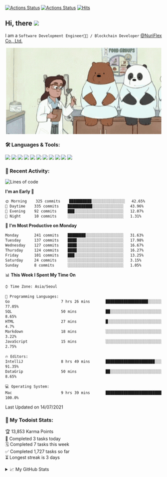 
[![Actions Status](https://github.com/ddok2/ddok2/workflows/Todoist%20Readme/badge.svg)](https://github.com/ddok2/ddok2/actions)
[![Actions Status](https://github.com/ddok2/ddok2/workflows/wakatime-stats/badge.svg)](https://github.com/ddok2/ddok2/actions)
[![Hits](https://hits.seeyoufarm.com/api/count/incr/badge.svg?url=https%3A%2F%2Fgithub.com%2Fddok2&count_bg=%23FF9595&title_bg=%23555555&icon=github.svg&icon_color=%23FFFFFF&title=hits&edge_flat=false)](https://hits.seeyoufarm.com)

<!-- ![visitors](https://visitor-badge.laobi.icu/badge?page_id=ddok2.ddok2) -->
## Hi, there <img src="https://raw.githubusercontent.com/MartinHeinz/MartinHeinz/master/wave.gif" width="25px">

I am a `Software Development Engineer🧑‍💻 / Blockchain Developer` [@NuriFlex Co., Ltd.](https://nuriflex.com)


<p align="center">
<img align="center" alt="GIF" src="img/debugging.gif" />
</p>


### 🛠 Languages & Tools:
<p>
    <img src="https://img.shields.io/badge/go-%2300ADD8.svg?&style=for-the-badge&logo=go&logoColor=white"/>
    <img src="https://img.shields.io/badge/node.js%20-%2343853D.svg?&style=for-the-badge&logo=node.js&logoColor=white"/>
    <img src="https://img.shields.io/badge/javascript%20-%23323330.svg?&style=for-the-badge&logo=javascript&logoColor=%23F7DF1E"/>
    <img src="https://img.shields.io/badge/typescript%20-%23007ACC.svg?&style=for-the-badge&logo=typescript&logoColor=white"/>
    <img src="https://img.shields.io/badge/python%20-%2314354C.svg?&style=for-the-badge&logo=python&logoColor=white"/>
    <img src="https://img.shields.io/badge/react%20-%2320232a.svg?&style=for-the-badge&logo=react&logoColor=%2361DAFB"/>
    <img src="https://img.shields.io/badge/AWS%20-%23FF9900.svg?&style=for-the-badge&logo=amazon-aws&logoColor=white"/>
    <img src="https://img.shields.io/badge/Google%20Cloud%20-%234285F4.svg?&style=for-the-badge&logo=google-cloud&logoColor=white"/>
    <img src="https://img.shields.io/badge/docker%20-%230db7ed.svg?&style=for-the-badge&logo=docker&logoColor=white"/>
    <img src="https://img.shields.io/badge/kubernetes%20-%23326ce5.svg?&style=for-the-badge&logo=kubernetes&logoColor=white"/>
    <img src="https://img.shields.io/badge/ansible%20-%231A1918.svg?&style=for-the-badge&logo=ansible&logoColor=white"/>
</p>

### 🌈 Recent Activity:
<!--START_SECTION:waka-->
![Lines of code](https://img.shields.io/badge/From%20Hello%20World%20I%27ve%20Written-693531%20lines%20of%20code-blue)

**I'm an Early 🐤** 

```text
🌞 Morning    325 commits    ██████████░░░░░░░░░░░░░░░   42.65% 
🌆 Daytime    335 commits    ███████████░░░░░░░░░░░░░░   43.96% 
🌃 Evening    92 commits     ███░░░░░░░░░░░░░░░░░░░░░░   12.07% 
🌙 Night      10 commits     ░░░░░░░░░░░░░░░░░░░░░░░░░   1.31%

```
📅 **I'm Most Productive on Monday** 

```text
Monday       241 commits    ████████░░░░░░░░░░░░░░░░░   31.63% 
Tuesday      137 commits    ████░░░░░░░░░░░░░░░░░░░░░   17.98% 
Wednesday    127 commits    ████░░░░░░░░░░░░░░░░░░░░░   16.67% 
Thursday     124 commits    ████░░░░░░░░░░░░░░░░░░░░░   16.27% 
Friday       101 commits    ███░░░░░░░░░░░░░░░░░░░░░░   13.25% 
Saturday     24 commits     ░░░░░░░░░░░░░░░░░░░░░░░░░   3.15% 
Sunday       8 commits      ░░░░░░░░░░░░░░░░░░░░░░░░░   1.05%

```


📊 **This Week I Spent My Time On** 

```text
⌚︎ Time Zone: Asia/Seoul

💬 Programming Languages: 
Go                       7 hrs 26 mins       ███████████████████░░░░░░   77.05% 
SQL                      50 mins             ██░░░░░░░░░░░░░░░░░░░░░░░   8.65% 
HTML                     27 mins             █░░░░░░░░░░░░░░░░░░░░░░░░   4.7% 
Markdown                 18 mins             ░░░░░░░░░░░░░░░░░░░░░░░░░   3.22% 
JavaScript               15 mins             ░░░░░░░░░░░░░░░░░░░░░░░░░   2.75%

🔥 Editors: 
IntelliJ                 8 hrs 49 mins       ██████████████████████░░░   91.35% 
DataGrip                 50 mins             ██░░░░░░░░░░░░░░░░░░░░░░░   8.65%

💻 Operating System: 
Mac                      9 hrs 39 mins       █████████████████████████   100.0%

```


 Last Updated on 14/07/2021
<!--END_SECTION:waka-->

### 🚧 My Todoist Stats:
<!-- TODO-IST:START -->
🏆  13,853 Karma Points           
🌸  Completed 3 tasks today           
🗓  Completed 7 tasks this week           
✅  Completed 1,727 tasks so far           
⏳  Longest streak is 3 days
<!-- TODO-IST:END -->

<details>
<summary>📈 My GitHub Stats</summary>
<p align="center"> <img src="https://github-readme-stats.vercel.app/api?username=ddok2&show_icons=true" alt="ddok2" />
</details>
